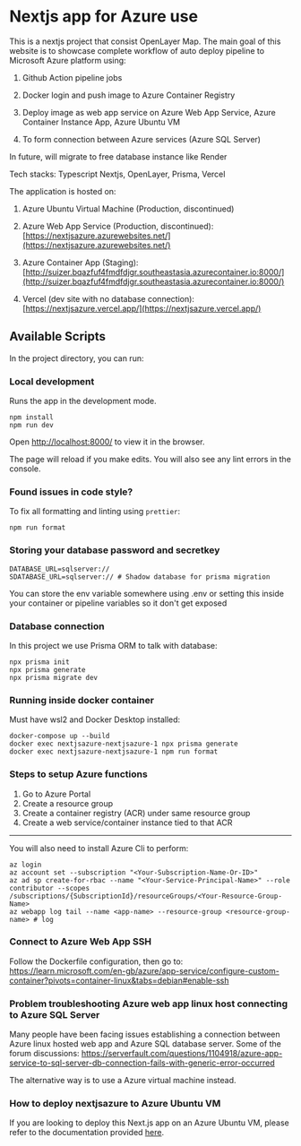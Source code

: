 # Nextjs app for Azure use

This is a nextjs project that consist OpenLayer Map. The main goal of
this website is to showcase complete workflow of auto deploy
pipeline to Microsoft Azure platform using:

1. Github Action pipeline jobs

2. Docker login and push image to Azure Container Registry

3. Deploy image as web app service on Azure Web App Service, Azure Container Instance App, Azure Ubuntu VM

4. To form connection between Azure services (Azure SQL Server)

In future, will migrate to free database instance like Render

Tech stacks: Typescript Nextjs, OpenLayer, Prisma, Vercel

The application is hosted on:

1. Azure Ubuntu Virtual Machine (Production, discontinued)

2. Azure Web App Service (Production, discontinued): [https://nextjsazure.azurewebsites.net/](https://nextjsazure.azurewebsites.net/)

3. Azure Container App (Staging): [http://suizer.bqazfuf4fmdfdjgr.southeastasia.azurecontainer.io:8000/](http://suizer.bqazfuf4fmdfdjgr.southeastasia.azurecontainer.io:8000/)

4. Vercel (dev site with no database connection): [https://nextjsazure.vercel.app/](https://nextjsazure.vercel.app/)

## Available Scripts

In the project directory, you can run:

### Local development

Runs the app in the development mode.

```
npm install
npm run dev
```

Open [http://localhost:8000/](http://localhost:8000/) to view it in the browser.

The page will reload if you make edits.
You will also see any lint errors in the console.

### Found issues in code style?

To fix all formatting and linting using `prettier`:

```
npm run format
```

### Storing your database password and secretkey

```.env
DATABASE_URL=sqlserver://
SDATABASE_URL=sqlserver:// # Shadow database for prisma migration
```

You can store the env variable somewhere using .env or setting this inside your container or pipeline variables so it don't get exposed

### Database connection

In this project we use Prisma ORM to talk with database:

```
npx prisma init
npx prisma generate
npx prisma migrate dev
```

### Running inside docker container

Must have wsl2 and Docker Desktop installed:

```
docker-compose up --build
docker exec nextjsazure-nextjsazure-1 npx prisma generate
docker exec nextjsazure-nextjsazure-1 npm run format
```

### Steps to setup Azure functions

1. Go to Azure Portal
2. Create a resource group
3. Create a container registry (ACR) under same resource group
4. Create a web service/container instance tied to that ACR

---

You will also need to install Azure Cli to perform:

```
az login
az account set --subscription "<Your-Subscription-Name-Or-ID>"
az ad sp create-for-rbac --name "<Your-Service-Principal-Name>" --role contributor --scopes /subscriptions/{SubscriptionId}/resourceGroups/<Your-Resource-Group-Name>
az webapp log tail --name <app-name> --resource-group <resource-group-name> # log
```

### Connect to Azure Web App SSH

Follow the Dockerfile configuration, then go to:
https://learn.microsoft.com/en-gb/azure/app-service/configure-custom-container?pivots=container-linux&tabs=debian#enable-ssh

### Problem troubleshooting Azure web app linux host connecting to Azure SQL Server

Many people have been facing issues establishing a connection between Azure linux hosted web app and Azure SQL database server.
Some of the forum discussions: https://serverfault.com/questions/1104918/azure-app-service-to-sql-server-db-connection-fails-with-generic-error-occurred

The alternative way is to use a Azure virtual machine instead.

### How to deploy nextjsazure to Azure Ubuntu VM

If you are looking to deploy this Next.js app on an Azure Ubuntu VM, please refer to the documentation provided [here](docs/README_VM.md).

